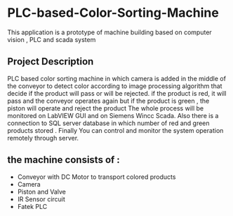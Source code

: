 # PLC-based-Color-Sorting-Machine
 This application is a prototype of machine building based on computer vision , PLC and scada system 
 
 
 
 
 
 ## Project Description 
 PLC based color sorting machine in which camera is added in the middle of the conveyor to detect color  according to image processing algorithm that decide if the product will pass or will be rejected. if the product is red, it    will pass and the conveyor operates again but if the product is green , the piston will operate and reject the product The whole process will be monitored on LabVIEW GUI and on Siemens Wincc Scada. Also there is a connection to SQL server database in which number of red and green products stored . Finally You can control and monitor the system operation remotely through server. 

## the machine consists of :
 * Conveyor with DC Motor to transport colored products 
 * Camera
 * Piston and Valve 
 * IR Sensor circuit 
 * Fatek PLC 
 
